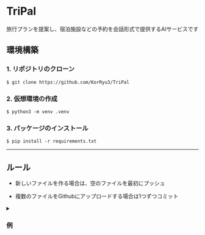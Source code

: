# TriPal
旅行プランを提案し、宿泊施設などの予約を会話形式で提供するAIサービスです


## 環境構築
### 1. リポジトリのクローン
```
$ git clone https://github.com/KorRyu3/TriPal
```

### 2. 仮想環境の作成
```
$ python3 -m venv .venv
```

### 3. パッケージのインストール
```
$ pip install -r requirements.txt
```

---
## ルール

- 新しいファイルを作る場合は、空のファイルを最初にプッシュ

- 複数のファイルをGithubにアップロードする場合は1つずつコミット

<details><summary><h3>例</h3></summary>
hoge.pyとhoge.htmlを編集し、両方commitしたい場合

git add hoge.py<br>
git commit -m "コメント"<br>
git push<br>

git add hoge.html<br>
git commit -m "コメント"<br>
git push<br>
</details>
